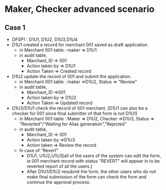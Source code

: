 # Maker, Checker  advanced scenario

## Case 1

* DFSP1 : D1U1, D1U2, D1U3,D1U4
* D1U1 created a record for merchant 001 saved as draft application.
  * in Merchant 001 table : maker => D1U1
  * in audit table,
    * Marchant_ID => 001
    * Action taken by => D1U1
    * Action Taken => Created record
* D1U2 update the record of 001 and submit the application.
  * in Merchant 001 table : maker =>D1U2, Status => "Review"
  * in audit table,
    * Marchant_ID =>001
    * Action taken by => D1U2
    * Action Taken => Updated record
* D1U3/D1U1 check the record of 001 merchant. [D1U1 can also be a checker for 001 since final submitter of that form is not D1U1]
  * in Merchant 001 table : Maker => D1U2, Checker =>D1U3, Status => "Reverted"/"Waiting for Alias generation","Rejected"
  * in audit table, 
    * Marchant_ID => 001
    * Action taken by =>D1U3
    * Action taken => Review the record
  * In case of "Revert" 
    * D1U1, U1U2,U1U3[all of the users of the system can edit the form, ie 001 merchant record with status "REVERT" will appear in to be reverted report of all the users.]
    * After D1U1/D1U2 resubmit the form, the other users who do not make final submission of the form can check the form and continue the approval process.

